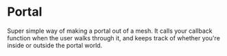 # Portal
Super simple way of making a portal out of a mesh. It calls your callback function when the user walks through it, and keeps track of whether you're inside or outside the portal world.